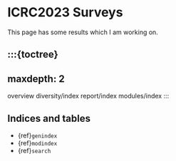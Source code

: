 # ICRC2023 Surveys

This page has some results which I am working on.

:::{toctree}
---
maxdepth: 2
---
overview
diversity/index
report/index
modules/index
:::

## Indices and tables

* {ref}`genindex`
* {ref}`modindex`
* {ref}`search`
